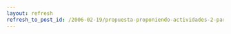 ```yaml
---
layout: refresh
refresh_to_post_id: /2006-02-19/propuesta-proponiendo-actividades-2-parte.html
---
```


